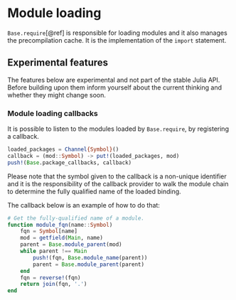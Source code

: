 # Module loading

`Base.require`[@ref] is responsible for loading modules and it also manages the
precompilation cache. It is the implementation of the `import` statement.

## Experimental features
The features below are experimental and not part of the stable Julia API.
Before building upon them inform yourself about the current thinking and whether they might change soon.

### Module loading callbacks

It is possible to listen to the modules loaded by `Base.require`, by registering a callback.

```julia
loaded_packages = Channel{Symbol}()
callback = (mod::Symbol) -> put!(loaded_packages, mod)
push!(Base.package_callbacks, callback)
```

Please note that the symbol given to the callback is a non-unique identifier and
it is the responsibility of the callback provider to walk the module chain to
determine the fully qualified name of the loaded binding.

The callback below is an example of how to do that:

```julia
# Get the fully-qualified name of a module.
function module_fqn(name::Symbol)
    fqn = Symbol[name]
    mod = getfield(Main, name)
    parent = Base.module_parent(mod)
    while parent !== Main
        push!(fqn, Base.module_name(parent))
        parent = Base.module_parent(parent)
    end
    fqn = reverse!(fqn)
    return join(fqn, '.')
end
```

